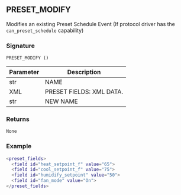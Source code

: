 ## PRESET\_MODIFY

Modifies an existing Preset Schedule Event (If protocol driver has the `can_preset_schedule` capability)


### Signature

`PRESET_MODIFY ()`


| Parameter | Description |
| --- | --- |
| str | NAME |
| XML | PRESET FIELDS:  XML DATA. |
| str | NEW NAME |

### Returns

`None`


### Example

```lua
<preset_fields>
  <field id="heat_setpoint_f" value="65">
  <field id="cool_setpoint_f" value="75">
  <field id="humidify_setpoint" value="50">
  <field id="fan_mode" value="On">
</preset_fields>
```




